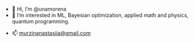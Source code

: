 - 👋 Hi, I’m @unamorena
- 👀 I’m interested in ML, Bayesian optimization, applied math and physics, quantum programming.
<!---- 🌱 I’m currently learning 
- 💞️ I’m looking to collaborate on ... 
--->
- 📫 murzinanastasiia@gmail.com

<!---
unamorena/unamorena is a ✨ special ✨ repository because its `README.md` (this file) appears on your GitHub profile.
You can click the Preview link to take a look at your changes.
--->
